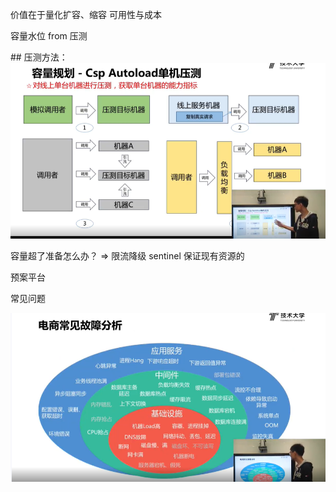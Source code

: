 价值在于量化扩容、缩容 可用性与成本

容量水位 from 压测

\## 压测方法：
![image.png](assert/1596016379703-4afc485d-3746-4104-b5aa-d21ee07edc56.png)

容量超了准备怎么办？ =\> 限流降级 sentinel 保证现有资源的

预案平台

常见问题

![image.png](assert/1596017518506-ba12713b-9787-49e5-ba14-a440f820befd.png)
